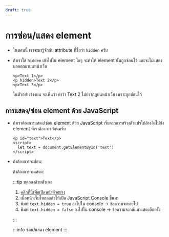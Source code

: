 ```yaml
---
draft: true
---
```


# การซ่อน/แสดง element

<script setup>
  import { reactive } from 'vue'
  import HtmlOutput from './components/HtmlOutput.vue'
  import JsConsole from './components/JsConsole.vue'
  import BooleanValue from './components/BooleanValue.vue'
  import CodeTemplate from './components/CodeTemplate.vue'
</script>

- ในตอนนี้ เราจะมารู้จักกับ attribute ที่ชื่อว่า `hidden` ครับ

- ถ้าเราใส่ `hidden` เข้าไปใน element ใดๆ
  จะทำให้ element นั้นถูกซ่อนไว้
  และจะไม่แสดงผลออกมาบนหน้าเว็บ

  <!-- prettier-ignore -->
  ```html{2}
  <p>Text 1</p>
  <p hidden>Text 2</p>
  <p>Text 3</p>
  ```

  <HtmlOutput src="/js/examples/dom-hidden/hidden.html" height="160" />

  ในตัวอย่างข้างบน จะเห็นว่า
  คำว่า Text 2 ไม่ปรากฏบนหน้าเว็บ เพราะถูกซ่อนไว้

## การแสดง/ซ่อน element ด้วย JavaScript

- ถ้าเราต้องการแสดง/ซ่อน element ด้วย JavaScript
  เริ่มจากการสร้างตัวแปรให้อ้างอิงไปยัง element ที่เราต้องการก่อนครับ

  <!-- prettier-ignore -->
  ```html{1,3}
  <p id="text">Text</p>
  <script>
    let text = document.getElementById('text')
  </script>
  ```

- ถ้าต้องการจะซ่อน:

  <JsConsole input="text.hidden = true" />

  ถ้าต้องการจะแสดง:

  <JsConsole input="text.hidden = false" />

  :::tip ทดลองด้วยตัวเอง

  1. <a href="/js/examples/dom-hidden/play.html" target="_blank">คลิกที่นี่เพื่อเปิดหน้าตัวอย่าง</a>
  2. เมื่อหน้าเว็บโหลดแล้วให้เปิด JavaScript Console ขึ้นมา
  3. พิมพ์​ `text.hidden = true` ลงไปใน console &rarr; ข้อความจะหายไป
  4. พิมพ์​ `text.hidden = false` ลงไปใน console &rarr; ข้อความจะกลับมาแสดงอีกครั้ง

  :::

  :::info ซ่อน/แสดง element
  <CodeTemplate template="[placeholder] element :: . :: hidden :: ' = ' :: [placeholder] boolean" />
  :::
